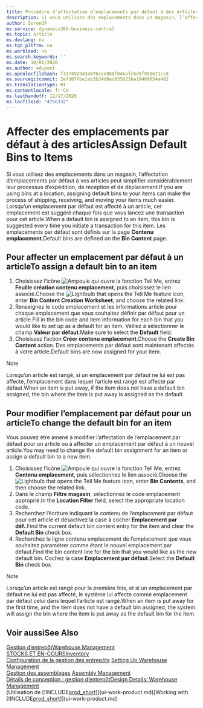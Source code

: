 ```yaml
---
title: Procédure d’affectation d’emplacements par défaut à des articles | Microsoft Docs
description: Si vous utilisez des emplacements dans un magasin, l’affectation d’emplacements par défaut à vos articles peut simplifier considérablement leur processus d’expédition, de réception et de déplacement. Lorsqu’un emplacement par défaut est affecté à un article, cet emplacement est suggéré chaque fois que vous lancez une transaction pour cet article.
author: SorenGP
ms.service: dynamics365-business-central
ms.topic: article
ms.devlang: na
ms.tgt_pltfrm: na
ms.workload: na
ms.search.keywords: ''
ms.date: 10/01/2020
ms.author: edupont
ms.openlocfilehash: f3374929434876cee088f046efc6d5f950671cc8
ms.sourcegitcommit: 2e7307fbe1eb3b34d0ad9356226a19409054a402
ms.translationtype: HT
ms.contentlocale: fr-CH
ms.lasthandoff: 12/17/2020
ms.locfileid: "4756332"
---
```

# <a name="assign-default-bins-to-items"></a><span data-ttu-id="5c92b-104">Affecter des emplacements par défaut à des articles</span><span class="sxs-lookup"><span data-stu-id="5c92b-104">Assign Default Bins to Items</span></span>
<span data-ttu-id="5c92b-105">Si vous utilisez des emplacements dans un magasin, l’affectation d’emplacements par défaut à vos articles peut simplifier considérablement leur processus d’expédition, de réception et de déplacement.</span><span class="sxs-lookup"><span data-stu-id="5c92b-105">If you are using bins at a location, assigning default bins to your items can make the process of shipping, receiving, and moving your items much easier.</span></span> <span data-ttu-id="5c92b-106">Lorsqu’un emplacement par défaut est affecté à un article, cet emplacement est suggéré chaque fois que vous lancez une transaction pour cet article.</span><span class="sxs-lookup"><span data-stu-id="5c92b-106">When a default bin is assigned to an item, this bin is suggested every time you initiate a transaction for this item.</span></span> <span data-ttu-id="5c92b-107">Les emplacements par défaut sont définis sur la page **Contenu emplacement**.</span><span class="sxs-lookup"><span data-stu-id="5c92b-107">Default bins are defined on the **Bin Content** page.</span></span>  

## <a name="to-assign-a-default-bin-to-an-item"></a><span data-ttu-id="5c92b-108">Pour affecter un emplacement par défaut à un article</span><span class="sxs-lookup"><span data-stu-id="5c92b-108">To assign a default bin to an item</span></span>
1.  <span data-ttu-id="5c92b-109">Choisissez l’icône ![Ampoule qui ouvre la fonction Tell Me](media/ui-search/search_small.png "Dites-moi ce que vous voulez faire"), entrez **Feuille création contenu emplacement**, puis choisissez le lien associé.</span><span class="sxs-lookup"><span data-stu-id="5c92b-109">Choose the ![Lightbulb that opens the Tell Me feature](media/ui-search/search_small.png "Tell me what you want to do") icon, enter **Bin Content Creation Worksheet**, and choose the related link.</span></span>  
2.  <span data-ttu-id="5c92b-110">Renseignez le code emplacement et les informations article pour chaque emplacement que vous souhaitez définir par défaut pour un article.</span><span class="sxs-lookup"><span data-stu-id="5c92b-110">Fill in the bin code and item information for each bin that you would like to set up as a default for an item.</span></span> <span data-ttu-id="5c92b-111">Veillez à sélectionner le champ **Valeur par défaut**.</span><span class="sxs-lookup"><span data-stu-id="5c92b-111">Make sure to select the **Default** field.</span></span>  
3.  <span data-ttu-id="5c92b-112">Choisissez l’action **Créer contenu emplacement**.</span><span class="sxs-lookup"><span data-stu-id="5c92b-112">Choose the **Create Bin Content** action.</span></span> <span data-ttu-id="5c92b-113">Des emplacements par défaut sont maintenant affectés à votre article.</span><span class="sxs-lookup"><span data-stu-id="5c92b-113">Default bins are now assigned for your item.</span></span>  

> [!NOTE]  
>  <span data-ttu-id="5c92b-114">Lorsqu’un article est rangé, si un emplacement par défaut ne lui est pas affecté, l’emplacement dans lequel l’article est rangé est affecté par défaut.</span><span class="sxs-lookup"><span data-stu-id="5c92b-114">When an item is put away, if the item does not have a default bin assigned, the bin where the item is put away is assigned as the default.</span></span>  

## <a name="to-change-the-default-bin-for-an-item"></a><span data-ttu-id="5c92b-115">Pour modifier l’emplacement par défaut pour un article</span><span class="sxs-lookup"><span data-stu-id="5c92b-115">To change the default bin for an item</span></span>  
<span data-ttu-id="5c92b-116">Vous pouvez être amené à modifier l’affectation de l’emplacement par défaut pour un article ou à affecter un emplacement par défaut à un nouvel article.</span><span class="sxs-lookup"><span data-stu-id="5c92b-116">You may need to change the default bin assignment for an item or assign a default bin to a new item.</span></span>    
1.  <span data-ttu-id="5c92b-117">Choisissez l’icône ![Ampoule qui ouvre la fonction Tell Me](media/ui-search/search_small.png "Dites-moi ce que vous voulez faire"), entrez **Contenu emplacement**, puis sélectionnez le lien associé.</span><span class="sxs-lookup"><span data-stu-id="5c92b-117">Choose the ![Lightbulb that opens the Tell Me feature](media/ui-search/search_small.png "Tell me what you want to do") icon, enter **Bin Contents**, and then choose the related link.</span></span>  
2.  <span data-ttu-id="5c92b-118">Dans le champ **Filtre magasin**, sélectionnez le code emplacement approprié.</span><span class="sxs-lookup"><span data-stu-id="5c92b-118">In the **Location Filter** field, select the appropriate location code.</span></span>  
3.  <span data-ttu-id="5c92b-119">Recherchez l’écriture indiquant le contenu de l’emplacement par défaut pour cet article et désactivez la case à cocher **Emplacement par déf.**.</span><span class="sxs-lookup"><span data-stu-id="5c92b-119">Find the current default bin content entry for the item and clear the **Default Bin** check box.</span></span>  
4.  <span data-ttu-id="5c92b-120">Recherchez la ligne contenu emplacement de l’emplacement que vous souhaitez paramétrer comme étant le nouvel emplacement par défaut.</span><span class="sxs-lookup"><span data-stu-id="5c92b-120">Find the bin content line for the bin that you would like as the new default bin.</span></span> <span data-ttu-id="5c92b-121">Cochez la case **Emplacement par défaut**.</span><span class="sxs-lookup"><span data-stu-id="5c92b-121">Select the **Default Bin** check box.</span></span>  

> [!NOTE]  
>  <span data-ttu-id="5c92b-122">Lorsqu’un article est rangé pour la première fois, et si un emplacement par défaut ne lui est pas affecté, le système lui affecte comme emplacement par défaut celui dans lequel l’article est rangé.</span><span class="sxs-lookup"><span data-stu-id="5c92b-122">When an item is put away for the first time, and the item does not have a default bin assigned, the system will assign the bin where the item is put away as the default bin for the item.</span></span>  

## <a name="see-also"></a><span data-ttu-id="5c92b-123">Voir aussi</span><span class="sxs-lookup"><span data-stu-id="5c92b-123">See Also</span></span>  
[<span data-ttu-id="5c92b-124">Gestion d’entrepôt</span><span class="sxs-lookup"><span data-stu-id="5c92b-124">Warehouse Management</span></span>](warehouse-manage-warehouse.md)  
[<span data-ttu-id="5c92b-125">STOCKS ET EN-COURS</span><span class="sxs-lookup"><span data-stu-id="5c92b-125">Inventory</span></span>](inventory-manage-inventory.md)  
<span data-ttu-id="5c92b-126">[Configuration de la gestion des entrepôts](warehouse-setup-warehouse.md)   </span><span class="sxs-lookup"><span data-stu-id="5c92b-126">[Setting Up Warehouse Management](warehouse-setup-warehouse.md)   </span></span>  
<span data-ttu-id="5c92b-127">[Gestion des assemblages](assembly-assemble-items.md)  </span><span class="sxs-lookup"><span data-stu-id="5c92b-127">[Assembly Management](assembly-assemble-items.md)  </span></span>  
[<span data-ttu-id="5c92b-128">Détails de conception : gestion d’entrepôt</span><span class="sxs-lookup"><span data-stu-id="5c92b-128">Design Details: Warehouse Management</span></span>](design-details-warehouse-management.md)  
<span data-ttu-id="5c92b-129">[Utilisation de [!INCLUDE[prod_short](includes/prod_short.md)]](ui-work-product.md)</span><span class="sxs-lookup"><span data-stu-id="5c92b-129">[Working with [!INCLUDE[prod_short](includes/prod_short.md)]](ui-work-product.md)</span></span>
